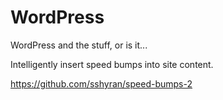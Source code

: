 # WordPress
WordPress and the stuff, or is it...


Intelligently insert speed bumps into site content.

https://github.com/sshyran/speed-bumps-2









